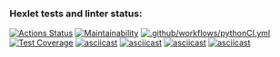 ### Hexlet tests and linter status:
[![Actions Status](https://github.com/Detya9/python-project-50/actions/workflows/hexlet-check.yml/badge.svg)](https://github.com/Detya9/python-project-50/actions)
[![Maintainability](https://api.codeclimate.com/v1/badges/add64477968235a49633/maintainability)](https://codeclimate.com/github/Detya9/python-project-50/maintainability
)
[![.github/workflows/pythonCI.yml](https://github.com/Detya9/python-project-50/actions/workflows/pythonCI.yml/badge.svg)](https://github.com/Detya9/python-project-50/actions/workflows/pythonCI.yml)
[![Test Coverage](https://api.codeclimate.com/v1/badges/add64477968235a49633/test_coverage)](https://codeclimate.com/github/Detya9/python-project-50/test_coverage)
[![asciicast](https://asciinema.org/a/h5LuF53hGP7AdJa7IbHZhpxAt.svg)](https://asciinema.org/a/h5LuF53hGP7AdJa7IbHZhpxAt)
[![asciicast](https://asciinema.org/a/JF0OO5q4cgi67mHuTmjwKuFiU.svg)](https://asciinema.org/a/JF0OO5q4cgi67mHuTmjwKuFiU)
[![asciicast](https://asciinema.org/a/RWoCCT93Tnb29piv3G8aXSvnq.svg)](https://asciinema.org/a/RWoCCT93Tnb29piv3G8aXSvnq)
[![asciicast](https://asciinema.org/a/UWf2eRpn2X8XVdlWTzBJOxfp4.svg)](https://asciinema.org/a/UWf2eRpn2X8XVdlWTzBJOxfp4)
